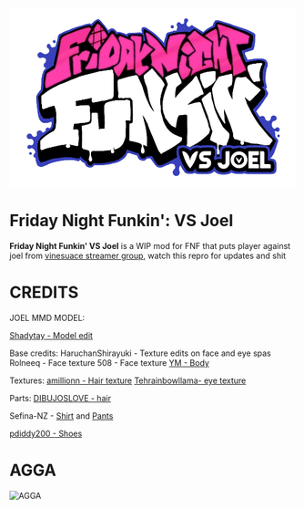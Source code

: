 
![Kade Engine logo](assets/preload/images/KadeEngineLogo.png)

# Friday Night Funkin': VS Joel
**Friday Night Funkin' VS Joel** is a WIP mod for FNF that puts player against joel from [vinesuace streamer group](https://vinesauce.com/), watch this repro for updates and shit 

# CREDITS
JOEL MMD MODEL:

[Shadytay - Model edit](https://www.deviantart.com/shadytay/art/MMD-Vinesauce-Vargskelethor-Joel-703273020)

Base credits:
HaruchanShirayuki - Texture edits on face and eye spas
Rolneeq - Face texture
508 - Face texture
[YM - Body](https://harudelrey.deviantart.com/art/MMD-Male-Kio-Base-UPDATE-DOWNLOAD-421291057)

Textures:
[amillionn - Hair texture](https://amillionn.deviantart.com/art/MMD-REALISTIC-HAIR-TEXTURES-DL-701873947)
[Tehrainbowllama- eye texture](https://www.deviantart.com/art/Vocaloid-Boxart-Based-Eye-Textures-458619398)

Parts:
[DIBUJOSLOVE - hair](https://dibujoslove.deviantart.com/art/UPDATE-Watchers-Gift-part-1-HAIRS-DL-444050296)

Sefina-NZ - [Shirt](https://sefina-nz.deviantart.com/art/MMD-Male-Black-T-Shirt-Download-559412791) and [Pants](https://sefina-nz.deviantart.com/art/MMD-Male-Dark-Blue-Pants-DL-559568995)


[pdiddy200 - Shoes](https://pdiddy200.deviantart.com/art/MMD-Kio-Neru-Shoes-Download-322120112)

# AGGA
![AGGA](https://user-images.githubusercontent.com/30850366/132233640-d22b3a23-a98a-4340-b424-625c2b7de332.gif)
